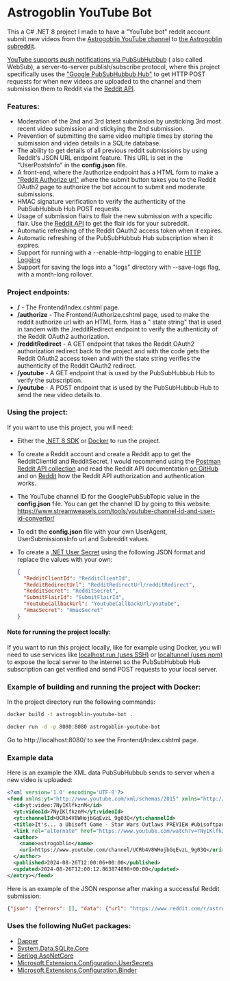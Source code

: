 ﻿# Astrogoblin YouTube Bot

This a C# .NET 8 project I made to have a "YouTube bot" reddit account submit new videos from
the [Astrogoblin YouTube channel](https://www.youtube.com/@astrogoblinplays)
to [the Astrogoblin subreddit](https://reddit.com/r/astrogoblin/).

[YouTube supports push notifications via PubSubHubbub](https://developers.google.com/youtube/v3/guides/push_notifications) (
also called WebSub), a server-to-server publish/subscribe protocol, where this project specifically uses
the ["Google PubSubHubbub Hub"](https://pubsubhubbub.appspot.com/) to get HTTP POST requests for when new videos are
uploaded to the channel and them submission them to Reddit via the [Reddit API](https://www.reddit.com/dev/api/).

### Features:

- Moderation of the 2nd and 3rd latest submission by unsticking 3rd most recent video submission and stickying the 2nd
  submission.
- Prevention of submitting the same video multiple times by storing the submission and video details in a SQLite
  database.
- The ability to get details of all previous reddit submissions by using Reddit's JSON URL endpoint feature. This URL is
  set in the "UserPostsInfo" in the **config.json** file.
- A front-end, where the /authorize endpoint has a HTML form to make
  a ["Reddit Authorize url"](https://github.com/reddit-archive/reddit/wiki/OAuth2#authorization) where the submit button
  takes you to the Reddit OAuth2 page to authorize the bot account to submit and moderate submissions.
- HMAC signature verification to verify the authenticity of the PubSubHubbub Hub POST requests.
- Usage of submission flairs to flair the new submission with a specific flair. Use
  the [Reddit API](https://old.reddit.com/dev/api/oauth#GET_api_link_flair_v2) to get the flair ids for your subreddit.
- Automatic refreshing of the Reddit OAuth2 access token when it expires.
- Automatic refreshing of the PubSubHubbub Hub subscription when it expires.
- Support for running with a --enable-http-logging to
  enable [HTTP Logging](https://learn.microsoft.com/en-us/dotnet/api/microsoft.aspnetcore.builder.httploggingbuilderextensions.usehttplogging?view=aspnetcore-9.0&viewFallbackFrom=net-8.0)
- Support for saving the logs into a "logs" directory with --save-logs flag, with a month-long rollover.

### Project endpoints:

- **/** - The Frontend/Index.cshtml page.
- **/authorize** - The Frontend/Authorize.cshtml page, used to make the reddit authorize url with an HTML form. Has a "
  state string" that is used in tandem with the /redditRedirect endpoint to verify the authenticity of the Reddit OAuth2
  authorization.
- **/redditRedirect** - A GET endpoint that takes the Reddit OAuth2 authorization redirect back to the project and with
  the code gets the Reddit OAuth2 access token and with the state string verifies the authenticity of the Reddit OAuth2
  redirect.
- **/youtube** - A GET endpoint that is used by the PubSubHubbub Hub to verify the subscription.
- **/youtube** - A POST endpoint that is used by the PubSubHubbub Hub to send the new video details to.

### Using the project:

If you want to use this project, you will need:

- Either the [.NET 8 SDK](https://dotnet.microsoft.com/download/dotnet/8.0)
  or [Docker](https://www.docker.com/products/docker-desktop/) to run the project.
- To create a Reddit account and create a Reddit app to get the RedditClientId and RedditSecret. I would recommend using
  the [Postman Reddit API collection](https://www.postman.com/lovingmydemons/workspace/reddit-api/collection/30347094-3ab37a1f-dd25-4f23-92a4-9142dfd77ffa?action=share&creator=32597187)
  and read the Reddit API documentation [on GitHub](https://github.com/reddit-archive/reddit/wiki/OAuth2) and
  on [Reddit](https://www.reddit.com/dev/api/oauth) how the Reddit API authorization and authentication works.
- The YouTube channel ID for the GooglePubSubTopic value in the **config.json** file. You can get the channel ID by
  going to this website: https://www.streamweasels.com/tools/youtube-channel-id-and-user-id-convertor/
- To edit the **config.json** file with your own UserAgent, UserSubmissionsInfo url and Subreddit values.
- To create
  a [.NET User Secret](https://learn.microsoft.com/en-us/aspnet/core/security/app-secrets?view=aspnetcore-9.0&tabs=windows#enable-secret-storage)
  using the following JSON format and replace the values with your own:

    ```json
    {
      "RedditClientId": "RedditClientId",
      "RedditRedirectUrl": "RedditRedirectUrl/redditRedirect",
      "RedditSecret": "RedditSecret",
      "SubmitFlairId": "SubmitFlairId",
      "YoutubeCallbackUrl": "YoutubeCallbackUrl/youtube",
      "HmacSecret": "HmacSecret"
    }
    ```

#### Note for running the project locally:

If you want to run this project locally, like for example using Docker, you will need to use services
like [localhost.run (uses SSH)](https://localhost.run/)
or [localtunnel (uses npm)](https://theboroer.github.io/localtunnel-www/) to expose the local server to the internet so
the PubSubHubbub Hub subscription can get verified and send POST requests to your local server.

### Example of building and running the project with Docker:

In the project directory run the following commands:

```bash
docker build -t astrogoblin-youtube-bot .
```

```bash
docker run -d -p 8080:8080 astrogoblin-youtube-bot
```

Go to http://localhost:8080/ to see the Frontend/Index.cshtml page.

### Example data

Here is an example the XML data PubSubHubbub sends to server when a new video is uploaded:
```xml
<?xml version='1.0' encoding='UTF-8'?>
<feed xmlns:yt="http://www.youtube.com/xml/schemas/2015" xmlns="http://www.w3.org/2005/Atom"><link rel="hub" href="https://pubsubhubbub.appspot.com"/><link rel="self" href="https://www.youtube.com/xml/feeds/videos.xml?channel_id=UCRb4V8WHojbGqEvzL_9g03Q"/><title>YouTube video feed</title><updated>2024-08-26T12:00:12.863874898+00:00</updated><entry>
  <id>yt:video:7NyIKlfkznM</id>
  <yt:videoId>7NyIKlfkznM</yt:videoId>
  <yt:channelId>UCRb4V8WHojbGqEvzL_9g03Q</yt:channelId>
  <title>It's... a Ubisoft Game - Star Wars Outlaws PREVIEW #ubisoftpartner #ad</title>
  <link rel="alternate" href="https://www.youtube.com/watch?v=7NyIKlfkznM"/>
  <author>
    <name>astrogoblin</name>
    <uri>https://www.youtube.com/channel/UCRb4V8WHojbGqEvzL_9g03Q</uri>
  </author>
  <published>2024-08-26T12:00:06+00:00</published>
  <updated>2024-08-26T12:00:12.863874898+00:00</updated>
</entry></feed>
```

Here is an example of the JSON response after making a successful Reddit submission:
```json
{"json": {"errors": [], "data": {"url": "https://www.reddit.com/r/astrogoblin/comments/1f50b8d/this_is_a_dumb_game_for_babies/", "drafts_count": 0, "id": "1f50b8d", "name": "t3_1f50b8d"}}}
```

### Uses the following NuGet packages:
- [Dapper](https://www.nuget.org/packages/Dapper/)
- [System.Data.SQLite.Core](https://www.nuget.org/packages/System.Data.SQLite.Core/)
- [Serilog.AspNetCore](https://www.nuget.org/packages/Serilog.AspNetCore)
- [Microsoft.Extensions.Configuration.UserSecrets](https://www.nuget.org/packages/Microsoft.Extensions.Configuration.UserSecrets/)
- [Microsoft.Extensions.Configuration.Binder](https://www.nuget.org/packages/Microsoft.Extensions.Configuration.Binder/)
